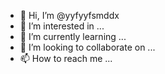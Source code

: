 - 👋 Hi, I’m @yyfyyfsmddx
- 👀 I’m interested in ...
- 🌱 I’m currently learning ...
- 💞️ I’m looking to collaborate on ...
- 📫 How to reach me ...

<!---
yyfyyfsmddx/yyfyyfsmddx is a ✨ special ✨ repository because its `README.md` (this file) appears on your GitHub profile.
You can click the Preview link to take a look at your changes.
--->

